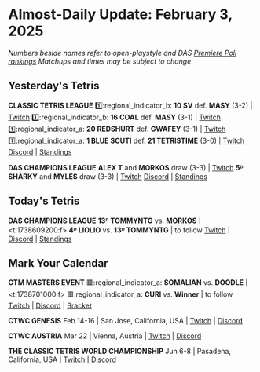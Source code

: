 # Almost-Daily Update: February 3, 2025
*Numbers beside names refer to open-playstyle and DAS [Premiere Poll rankings](https://docs.google.com/document/d/13jaohZo0FP6vXb0ibfiq2TK3q6qt6bQTbp8AmdSJgUk/edit?tab=t.0)*
*Matchups and times may be subject to change*
## Yesterday's Tetris
**CLASSIC TETRIS LEAGUE**
:one::regional_indicator_b:  **10 SV** def. **MASY** (3-2)  |  [Twitch](https://www.twitch.tv/videos/2370662171?t=00h16m15s)
:one::regional_indicator_b:  **16 COAL** def. **MASY** (3-1)  |  [Twitch](https://www.twitch.tv/videos/2370662171?t=01h12m39s)
:one::regional_indicator_a:  **20 REDSHURT** def. **GWAFEY** (3-1)  |  [Twitch](https://www.twitch.tv/videos/2370981864?t=00h14m14s)
:one::regional_indicator_a:  **1 BLUE SCUTI** def. **21 TETRISTIME** (3-0)  |  [Twitch](https://www.twitch.tv/videos/2370981864?t=01h11m15s)
[Discord](https://tinyurl.com/classictetrisleague)  |  [Standings](https://ctlscoreboard.herokuapp.com)

**DAS CHAMPIONS LEAGUE**
**ALEX T** and **MORKOS** draw (3-3)  |  [Twitch](https://www.twitch.tv/videos/2370779886?t=00h06m08s)
**5ᴰ SHARKY** and **MYLES** draw (3-3)  |  [Twitch](https://www.twitch.tv/videos/2370779886?t=01h00m47s)
[Discord](https://tinyurl.com/dcltetris)  |  [Standings](https://docs.google.com/spreadsheets/d/1nEN0MAbueG36UDkpfUsPZEmAMuKif6IcLAmJ8iZhCe8/edit?gid=810776162#gid=810776162)

## Today's Tetris
**DAS CHAMPIONS LEAGUE**
**13ᴰ TOMMYNTG** vs. **MORKOS**  |  <t:1738609200:f>
**4ᴰ LIOLIO** vs. **13ᴰ TOMMYNTG**  |  to follow
[Twitch](https://twitch.tv/dastetris)  |  [Discord](https://tinyurl.com/dcltetris)  |  [Standings](https://docs.google.com/spreadsheets/d/1nEN0MAbueG36UDkpfUsPZEmAMuKif6IcLAmJ8iZhCe8/edit?gid=810776162#gid=810776162)

## Mark Your Calendar
**CTM MASTERS EVENT**
:red_square::regional_indicator_a:  **SOMALIAN** vs. **DOODLE**  |  <t:1738701000:f>
:red_square::regional_indicator_a:  **CURI** vs. **Winner**  |  to follow
[Twitch](https://twitch.tv/monthlytetris)  |  [Discord](https://go.ctm.gg/discord)  |  [Bracket](https://go.ctm.gg/event/ctm-january-2025/masters-event/)

**CTWC GENESIS**
Feb 14-16  |  San Jose, California, USA  |  [Twitch](https://www.twitch.tv/classictetris)  |  [Discord](https://tinyurl.com/ctwcdiscord)

**CTWC AUSTRIA**
Mar 22 |  Vienna, Austria  |  [Twitch](https://www.twitch.tv/classictetris)  |  [Discord](https://tinyurl.com/ctwcdiscord)

**THE CLASSIC TETRIS WORLD CHAMPIONSHIP**
Jun 6-8  |  Pasadena, California, USA  |  [Twitch](https://www.twitch.tv/classictetris)  |  [Discord](https://tinyurl.com/ctwcdiscord)